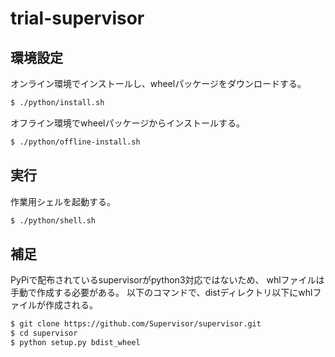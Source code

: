 trial-supervisor
================

環境設定
--------

オンライン環境でインストールし、wheelパッケージをダウンロードする。

```sh
$ ./python/install.sh
```

オフライン環境でwheelパッケージからインストールする。

```sh
$ ./python/offline-install.sh
```


実行
----

作業用シェルを起動する。

```sh
$ ./python/shell.sh
```


補足
----

PyPiで配布されているsupervisorがpython3対応ではないため、
whlファイルは手動で作成する必要がある。
以下のコマンドで、distディレクトリ以下にwhlファイルが作成される。

```sh
$ git clone https://github.com/Supervisor/supervisor.git
$ cd supervisor
$ python setup.py bdist_wheel
```

